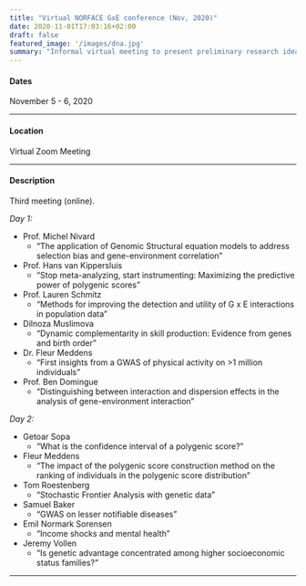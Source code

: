 ```yaml
---
title: "Virtual NORFACE GxE conference (Nov, 2020)"
date: 2020-11-01T17:03:16+02:00
draft: false
featured_image: '/images/dna.jpg'
summary: "Informal virtual meeting to present preliminary research ideas and brainstorming "
---
```


#### Dates
November 5 - 6, 2020
_____

#### Location
Virtual Zoom Meeting
_____

#### Description
Third meeting (online).

_Day 1:_

* Prof. Michel Nivard
	* “The application of Genomic Structural equation models to address selection bias and gene-environment correlation”
* Prof. Hans van Kippersluis  
	* “Stop meta-analyzing, start instrumenting: Maximizing the predictive power of polygenic scores”
* Prof. Lauren Schmitz  
	* “Methods for improving the detection and utility of G x E interactions in population data”
* Dilnoza Muslimova  
	* “Dynamic complementarity in skill production: Evidence from genes and birth order”
* Dr. Fleur Meddens  
	* “First insights from a GWAS of physical activity on >1 million individuals”
* Prof. Ben Domingue  
	* “Distinguishing between interaction and dispersion effects in the analysis of gene-environment interaction”

_Day 2:_

* Getoar Sopa 
	* “What is the confidence interval of a polygenic score?”
* Fleur Meddens  
	* “The impact of the polygenic score construction method on the ranking of individuals in the polygenic score distribution”
* Tom Roestenberg  
	* “Stochastic Frontier Analysis with genetic data”
* Samuel Baker  
	* “GWAS on lesser notifiable diseases”
* Emil Normark Sorensen  
	* “Income shocks and mental health”
* Jeremy Vollen  
	* “Is genetic advantage concentrated among higher socioeconomic status families?”
_____


